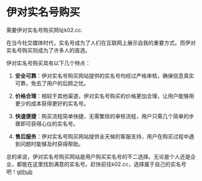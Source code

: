 # 伊对实名号购买

需要伊对实名号购买网址k02.cc.

在当今社交媒体时代，实名号成为了人们在互联网上展示自我的重要方式。而伊对实名号购买则成为了许多人的首选。

伊对实名号购买具有以下几个特点：

1. **安全可靠**：伊对实名号购买网站提供的实名号均经过严格审核，确保信息真实可靠，免去了用户的后顾之忧。

2. **价格合理**：相较于其他渠道，伊对实名号购买的价格更加合理，让用户能够用更少的成本获得更好的实名号。

3. **快速便捷**：购买流程简单快捷，无需繁琐的审核流程，用户只需几个简单的步骤即可获得心仪的实名号。

4. **售后服务**：伊对实名号购买网站提供全天候的客服支持，用户在购买过程中遇到问题时能够及时获得帮助。

总的来说，伊对实名号购买网站是用户购买实名号的不二选择。无论是个人还是企业，都能在这里找到满意的实名号。赶快前往k02.cc，选择属于自己的实名号吧！[github](https://github.com)